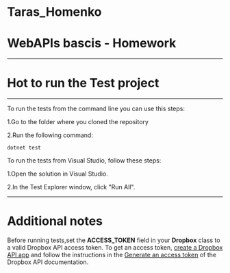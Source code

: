# Taras_Homenko

# WebAPIs bascis - Homework
_____

# Hot to run the Test project
_____

To run the tests from the command line you can use this steps:

1.Go to the folder where you cloned the repository

2.Run the following command:

```
dotnet test
```

To run the tests from Visual Studio, follow these steps:

1.Open the solution in Visual Studio.

2.In the Test Explorer window, click "Run All".
_____

# Additional notes

Before running tests,set the **ACCESS_TOKEN** field in your **Dropbox** class to a valid Dropbox API access token. To get an access token, [create a Dropbox API app](https://www.dropbox.com/developers/apps/create) and follow the instructions in the [Generate an access token](https://www.dropbox.com/developers/apps/create) of the Dropbox API documentation.
